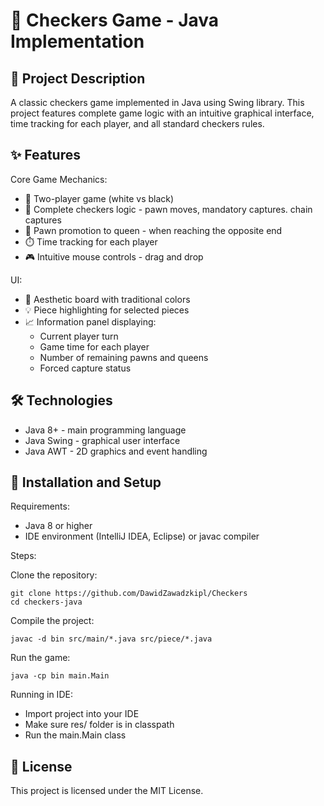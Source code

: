 # 🏁 Checkers Game - Java Implementation
## 📝 Project Description
A classic checkers game implemented in Java using Swing library. This project features complete game logic with an intuitive graphical interface, time tracking for each player, and all standard checkers rules.
## ✨ Features
Core Game Mechanics:
- 🔄 Two-player game (white vs black)
- 🎯 Complete checkers logic - pawn moves, mandatory captures. chain captures
- 👑 Pawn promotion to queen - when reaching the opposite end
- ⏱️ Time tracking for each player
- 🎮 Intuitive mouse controls - drag and drop

UI:

- 🎨 Aesthetic board with traditional colors
- 💡 Piece highlighting for selected pieces
- 📈 Information panel displaying:
  - Current player turn
  - Game time for each player
  - Number of remaining pawns and queens
  - Forced capture status

## 🛠️ Technologies

- Java 8+ - main programming language
- Java Swing - graphical user interface
- Java AWT - 2D graphics and event handling

## 🚀 Installation and Setup
Requirements:

- Java 8 or higher
- IDE environment (IntelliJ IDEA, Eclipse) or javac compiler

Steps:

Clone the repository:
```
git clone https://github.com/DawidZawadzkipl/Checkers
cd checkers-java
```
Compile the project:
```
javac -d bin src/main/*.java src/piece/*.java
```

Run the game:
```
java -cp bin main.Main
```

Running in IDE:

- Import project into your IDE
- Make sure res/ folder is in classpath
- Run the main.Main class
## 📜 License
This project is licensed under the MIT License.
